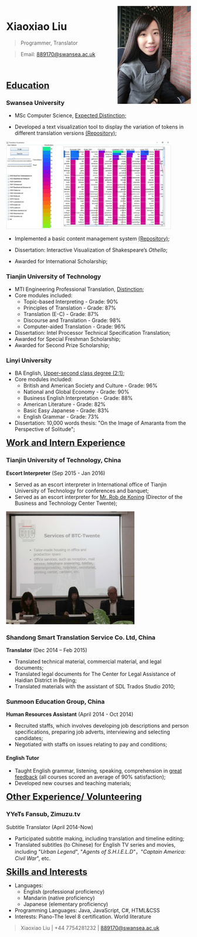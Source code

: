 
<img src="image/Xiaoxiao.jpg" alt="Interpretation" width="200px" align="right">

# Xiaoxiao Liu #

> Programmer, Translator

> Email: 889170@swansea.ac.uk

<br><br>

<a class="Experience" style="text-decoration:underline"><font size="5"><b>Education</b></font></a>

### Swansea University ###

* MSc Computer Science, <a class="myclass" style="text-decoration:underline">Expected Distinction;</a>

* Developed a text visualization tool to display the variation of tokens in different translation versions
[(Repository)](https://github.com/Xiaoxiao-Liu/CSCM10);
<img src="image/TranslationVisualization.JPG" alt="Interpretation" width="450px">

* Implemented a basic content management system
[(Repository)](https://github.com/Xiaoxiao-Liu/CMSystem);

* Dissertation: Interactive Visualization of Shakespeare’s _Othello_;
* Awarded for International Scholarship;

### Tianjin University of Technology ###

* MTI Engineering Professional Translation, <a class="myclass" style="text-decoration:underline">Distinction</a>;
* Core modules included:
  * Topic-based Interpreting - Grade: 90%
  * Principles of Translation - Grade: 87%
  * Translation (E-C) - Grade: 87%
  * Discourse and Translation - Grade: 98%
  * Computer-aided Translation - Grade: 96%
* Dissertation: Intel Processor Technical Specification Translation;
* Awarded for Special Freshman Scholarship;
* Awarded for Second Prize Scholarship;

### Linyi University ###

* BA English, <a class="myclass" style="text-decoration:underline">Upper-second class degree (2:1)</a>;
* Core modules included:
  * British and American Society and Culture - Grade: 96%
  * National and Global Economy - Grade: 90%
  * Business English Interpretation - Grade: 88%
  * American Literature - Grade: 82%
  * Basic Easy Japanese - Grade: 83%
  * English Grammar - Grade: 73%
* Dissertation: 10,000 words thesis: "On the Image of Amaranta from the Perspective of Solitude";

<a class="Experience" style="text-decoration:underline"><font size="5"><b>Work and Intern Experience</b></font></a>

### Tianjin University of Technology, China ###

__Escort Interpreter__ (Sep 2015 - Jan 2016)

* Served as an escort interpreter in International office of Tianjin University of Technology for conferences and banquet;
* Served as an escort interpreter for <a class="myclass" style="text-decoration:underline">Mr. Rob de Koning</a> (Director of the Business and Technology Center Twente);

<img src="image/Meeting-Interpretation.jpg" alt="Interpretation" width="350px">

### Shandong Smart Translation Service Co. Ltd, China  ###

__Translator__ (Dec 2014 – Feb 2015)

* Translated technical material, commercial material, and legal documents;
* Translated legal documents for The Center for Legal Assistance of Haidian District in Beijing;
* Translated materials with the assistant of SDL Trados Studio 2010;

### Sunmoon Education Group, China ### 

__Human Resources Assistant__ (April 2014 - Oct 2014)


* Recruited staffs, which involves developing job descriptions and person specifications, preparing job adverts, interviewing and selecting candidates;
* Negotiated with staffs on issues relating to pay and conditions;

#### English Tutor ####

* Taught English grammar, listening, speaking, comprehension in <a class="myclass" style="text-decoration:underline">great feedback</a> (all courses scored an average of 90% satisfaction);
* Developed new courses and teaching materials;

<a class="Experience" style="text-decoration:underline"><font size="5"><b>Other Experience/ Volunteering</b></font></a>

### YYeTs Fansub, Zimuzu.tv ###

Subtitle Translator (April 2014-Now)

* Participated subtitle making, including translation and timeline editing;
* Translated subtitles (to Chinese) for English TV series and movies, including "*Urban Legend*", "*Agents of S.H.I.E.L.D*"，"*Captain America: Civil War*", etc.

<a class="Experience" style="text-decoration:underline"><font size="5"><b>Skills and Interests</b></font></a>

* Languages:
  * English (professional proficiency)
  * Mandarin (native proficiency)
  * Japanese (elementary proficiency) 
* Programming Languages: Java, JavaScript, C#, HTML&CSS
* Interests: Piano-The level 8 certification. World literature

> Xiaoxiao Liu |  +44 7754281232 | 889170@swansea.ac.uk